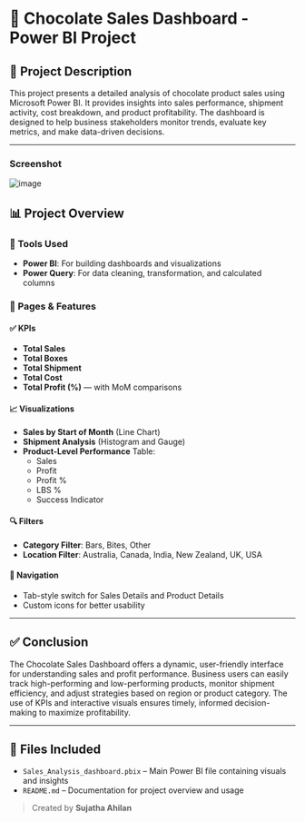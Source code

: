 # 🍫 Chocolate Sales Dashboard - Power BI Project

## 📌 Project Description

This project presents a detailed analysis of chocolate product sales using Microsoft Power BI. It provides insights into sales performance, shipment activity, cost breakdown, and product profitability. The dashboard is designed to help business stakeholders monitor trends, evaluate key metrics, and make data-driven decisions.

---
### Screenshot
![image](https://github.com/user-attachments/assets/d8140982-a9b2-4cdc-ac88-9f5736d6fcff)


## 📊 Project Overview

### 🔧 Tools Used
- **Power BI**: For building dashboards and visualizations
- **Power Query**: For data cleaning, transformation, and calculated columns

### 📂 Pages & Features

#### ✅ KPIs
- **Total Sales**
- **Total Boxes**
- **Total Shipment**
- **Total Cost**
- **Total Profit (%)** — with MoM comparisons

#### 📈 Visualizations
- **Sales by Start of Month** (Line Chart)
- **Shipment Analysis** (Histogram and Gauge)
- **Product-Level Performance** Table:
  - Sales
  - Profit
  - Profit %
  - LBS %
  - Success Indicator

#### 🔍 Filters
- **Category Filter**: Bars, Bites, Other
- **Location Filter**: Australia, Canada, India, New Zealand, UK, USA

#### 🧭 Navigation
- Tab-style switch for Sales Details and Product Details
- Custom icons for better usability

---

## ✅ Conclusion

The Chocolate Sales Dashboard offers a dynamic, user-friendly interface for understanding sales and profit performance. Business users can easily track high-performing and low-performing products, monitor shipment efficiency, and adjust strategies based on region or product category. The use of KPIs and interactive visuals ensures timely, informed decision-making to maximize profitability.

---

## 📁 Files Included

- `Sales_Analysis_dashboard.pbix` – Main Power BI file containing visuals and insights
- `README.md` – Documentation for project overview and usage

> Created by **Sujatha Ahilan**
